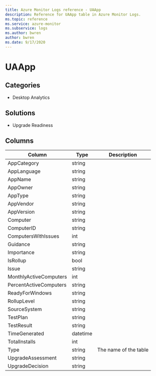 ```yaml
---
title: Azure Monitor Logs reference - UAApp
description: Reference for UAApp table in Azure Monitor Logs.
ms.topic: reference
ms.service: azure-monitor
ms.subservice: logs
ms.author: bwren
author: bwren
ms.date: 9/17/2020
---
```


# UAApp

 

## Categories

- Desktop Analytics
## Solutions

- Upgrade Readiness




## Columns

|Column|Type|Description|
|---|---|---|
|AppCategory|string||
|AppLanguage|string||
|AppName|string||
|AppOwner|string||
|AppType|string||
|AppVendor|string||
|AppVersion|string||
|Computer|string||
|ComputerID|string||
|ComputersWithIssues|int||
|Guidance|string||
|Importance|string||
|IsRollup|bool||
|Issue|string||
|MonthlyActiveComputers|int||
|PercentActiveComputers|string||
|ReadyForWindows|string||
|RollupLevel|string||
|SourceSystem|string||
|TestPlan|string||
|TestResult|string||
|TimeGenerated|datetime||
|TotalInstalls|int||
|Type|string|The name of the table|
|UpgradeAssessment|string||
|UpgradeDecision|string||
